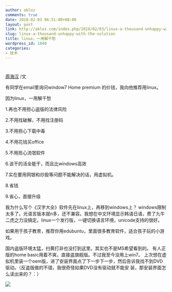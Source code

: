 ```yaml
---
author: abloz
comments: true
date: 2010-02-03 06:51:00+00:00
layout: post
link: http://abloz.com/index.php/2010/02/03/linux-a-thousand-unhappy-with-the-solution/
slug: linux-a-thousand-unhappy-with-the-solution
title: linux，一用解千愁
wordpress_id: 1040
categories:
- 技术
---
```


#  					 				

				

 					  					  					

[周海汉](http://blog.csdn.net/ablo_zhou) /文

 

有同学在email里询问window7 Home premium 的价钱，我向他推荐用linux。

 

因为linux，一用解千愁

1.再也不用担心盗版的法律风险

2.不用找破解，不用找注册码

3.不用担心下载中毒

4.不用花钱买office

5.不用担心流氓软件  


6.该干的活全能干，而且比windows高效

7.实在要用网银和炒股等问题不能解决的话，用虚拟机。

8.省钱

9.省心，直接升级

  
我为什么写个《汉字大全》软件先在linux上，再移到windows上？ windows限制太多了。光语言版本就n多，还不兼容。我想在中文环境显示韩语日语，费了九牛二虎之力没搞定。linux一个发行版，一键切换语言环境，unicode支持的很好。  
  
如果用于孩子教育，推荐你用edubuntu，里面很多教育软件，适合孩子玩的小游戏。  
  
国内盗版环境太猛，扫黄打非也没打到这里。其实也不是MS希望看到的。 有人正版的home  basic用着不爽，直接盗旗舰版。不过我至今没用上win7。  上次想在虚拟机里装一个oem版，进了安装界面点了下一步下一步，然后告诉我找不到DVD驱动。（反盗版做的不错，我很奇怪如果DVD没有驱动就不能安 装，那安装界面怎么读出来的？：）

  
  


![](http://img.zemanta.com/pixy.gif?x-id=6f34000e-3b1c-8c39-8d1b-af36814d0c19)
